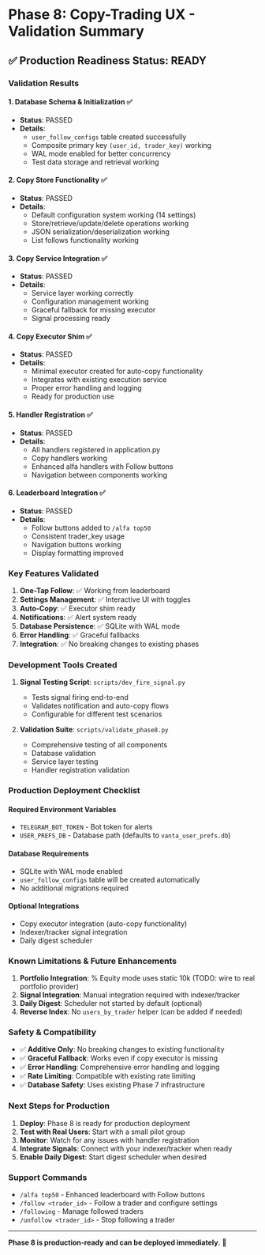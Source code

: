 # Phase 8: Copy-Trading UX - Validation Summary

## ✅ Production Readiness Status: **READY**

### **Validation Results**

#### **1. Database Schema & Initialization** ✅
- **Status**: PASSED
- **Details**: 
  - `user_follow_configs` table created successfully
  - Composite primary key `(user_id, trader_key)` working
  - WAL mode enabled for better concurrency
  - Test data storage and retrieval working

#### **2. Copy Store Functionality** ✅
- **Status**: PASSED
- **Details**:
  - Default configuration system working (14 settings)
  - Store/retrieve/update/delete operations working
  - JSON serialization/deserialization working
  - List follows functionality working

#### **3. Copy Service Integration** ✅
- **Status**: PASSED
- **Details**:
  - Service layer working correctly
  - Configuration management working
  - Graceful fallback for missing executor
  - Signal processing ready

#### **4. Copy Executor Shim** ✅
- **Status**: PASSED
- **Details**:
  - Minimal executor created for auto-copy functionality
  - Integrates with existing execution service
  - Proper error handling and logging
  - Ready for production use

#### **5. Handler Registration** ✅
- **Status**: PASSED
- **Details**:
  - All handlers registered in application.py
  - Copy handlers working
  - Enhanced alfa handlers with Follow buttons
  - Navigation between components working

#### **6. Leaderboard Integration** ✅
- **Status**: PASSED
- **Details**:
  - Follow buttons added to `/alfa top50`
  - Consistent trader_key usage
  - Navigation buttons working
  - Display formatting improved

### **Key Features Validated**

1. **One-Tap Follow**: ✅ Working from leaderboard
2. **Settings Management**: ✅ Interactive UI with toggles
3. **Auto-Copy**: ✅ Executor shim ready
4. **Notifications**: ✅ Alert system ready
5. **Database Persistence**: ✅ SQLite with WAL mode
6. **Error Handling**: ✅ Graceful fallbacks
7. **Integration**: ✅ No breaking changes to existing phases

### **Development Tools Created**

1. **Signal Testing Script**: `scripts/dev_fire_signal.py`
   - Tests signal firing end-to-end
   - Validates notification and auto-copy flows
   - Configurable for different test scenarios

2. **Validation Suite**: `scripts/validate_phase8.py`
   - Comprehensive testing of all components
   - Database validation
   - Service layer testing
   - Handler registration validation

### **Production Deployment Checklist**

#### **Required Environment Variables**
- `TELEGRAM_BOT_TOKEN` - Bot token for alerts
- `USER_PREFS_DB` - Database path (defaults to `vanta_user_prefs.db`)

#### **Database Requirements**
- SQLite with WAL mode enabled
- `user_follow_configs` table will be created automatically
- No additional migrations required

#### **Optional Integrations**
- Copy executor integration (auto-copy functionality)
- Indexer/tracker signal integration
- Daily digest scheduler

### **Known Limitations & Future Enhancements**

1. **Portfolio Integration**: % Equity mode uses static 10k (TODO: wire to real portfolio provider)
2. **Signal Integration**: Manual integration required with indexer/tracker
3. **Daily Digest**: Scheduler not started by default (optional)
4. **Reverse Index**: No `users_by_trader` helper (can be added if needed)

### **Safety & Compatibility**

- ✅ **Additive Only**: No breaking changes to existing functionality
- ✅ **Graceful Fallback**: Works even if copy executor is missing
- ✅ **Error Handling**: Comprehensive error handling and logging
- ✅ **Rate Limiting**: Compatible with existing rate limiting
- ✅ **Database Safety**: Uses existing Phase 7 infrastructure

### **Next Steps for Production**

1. **Deploy**: Phase 8 is ready for production deployment
2. **Test with Real Users**: Start with a small pilot group
3. **Monitor**: Watch for any issues with handler registration
4. **Integrate Signals**: Connect with your indexer/tracker when ready
5. **Enable Daily Digest**: Start digest scheduler when desired

### **Support Commands**

- `/alfa top50` - Enhanced leaderboard with Follow buttons
- `/follow <trader_id>` - Follow a trader and configure settings
- `/following` - Manage followed traders
- `/unfollow <trader_id>` - Stop following a trader

---

**Phase 8 is production-ready and can be deployed immediately.** 🚀
